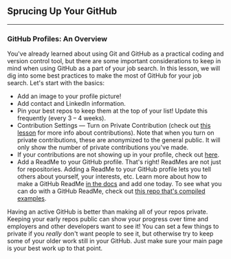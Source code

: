 ## Sprucing Up Your GitHub
---

### GitHub Profiles: An Overview

You've already learned about using Git and GitHub as a practical coding and version control tool, but there are some important considerations to keep in mind when using GitHub as a part of your job search. In this lesson, we will dig into some best practices to make the most of GitHub for your job search.  Let's start with the basics: 

* Add an image to your profile picture!
* Add contact and LinkedIn information.
* Pin your best repos to keep them at the top of your list! Update this frequently (every 3 – 4 weeks).
* Contribution Settings — Turn on Private Contribution (check out [this lesson](https://new.learnhowtoprogram.com/introduction-to-programming/git-html-and-css/commit-trailers-and-github-contributions) for more info about contributions). Note that when you turn on private contributions, these are anonymized to the general public. It will only show the number of private contributions you've made. 
* If your contributions are not showing up in your profile, check out [here](https://docs.github.com/en/github/setting-up-and-managing-your-github-profile/why-are-my-contributions-not-showing-up-on-my-profile).
* Add a ReadMe to your GitHub profile. That's right! ReadMes are not just for repositories. Adding a ReadMe to your GitHub profile lets you tell others about yourself, your interests, etc. Learn more about how to make a GitHub ReadMe [in the docs](https://docs.github.com/en/account-and-profile/setting-up-and-managing-your-github-profile/customizing-your-profile/managing-your-profile-readme) and add one today. To see what you can do with a GitHub ReadMe, check out [this repo that's compiled examples](https://github.com/abhisheknaiidu/awesome-github-profile-readme).


Having an active GitHub is better than making all of your repos private. Keeping your early repos public can show your progress over time and employers and other developers want to see it! You can set a few things to private if you _really_ don't want people to see it, but otherwise try to keep some of your older work still in your GitHub. Just make sure your main page is your best work up to that point.